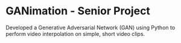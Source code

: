 # GANimation - Senior Project
Developed a Generative Adversarial Network (GAN) using Python to perform video interpolation on simple, short video clips.
